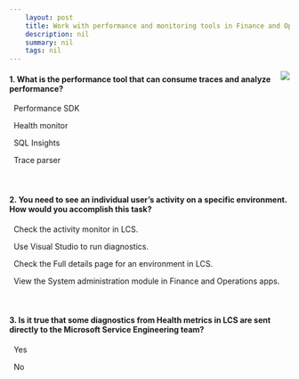 ```yaml
---
    layout: post
    title: Work with performance and monitoring tools in Finance and Operations apps  
    description: nil
    summary: nil
    tags: nil
---
```



 <a target="_blank" href="https://docs.microsoft.com/en-us/learn/modules/performance-monitoring-finance-operations/7-check/"><i class="fas fa-external-link-alt"></i> </a>
 <img align="right" src="https://docs.microsoft.com/en-us/learn/achievements/performance-monitoring-dynamics-365-finance-operations.svg">
####  1. What is the performance tool that can consume traces and analyze performance?


<i class='far fa-square'></i> &nbsp;&nbsp;Performance SDK

<i class='far fa-square'></i> &nbsp;&nbsp;Health monitor

<i class='far fa-square'></i> &nbsp;&nbsp;SQL Insights

<i class='fas fa-check-square' style='color: Dodgerblue;'></i> &nbsp;&nbsp;Trace parser
<br />
<br />
<br />

####  2. You need to see an individual user’s activity on a specific environment. How would you accomplish this task?


<i class='fas fa-check-square' style='color: Dodgerblue;'></i> &nbsp;&nbsp;Check the activity monitor in LCS.

<i class='far fa-square'></i> &nbsp;&nbsp;Use Visual Studio to run diagnostics.

<i class='far fa-square'></i> &nbsp;&nbsp;Check the Full details page for an environment in LCS.

<i class='far fa-square'></i> &nbsp;&nbsp;View the System administration module in Finance and Operations apps.
<br />
<br />
<br />

####  3. Is it true that some diagnostics from Health metrics in LCS are sent directly to the Microsoft Service Engineering team?


<i class='fas fa-check-square' style='color: Dodgerblue;'></i> &nbsp;&nbsp;Yes

<i class='far fa-square'></i> &nbsp;&nbsp;No
<br />
<br />
<br />
